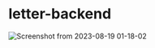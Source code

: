 # letter-backend

![Screenshot from 2023-08-19 01-18-02](https://github.com/Lebackrobot/letter-backend/assets/49316490/72072a6f-5508-4888-a356-31138d06b0bc)
